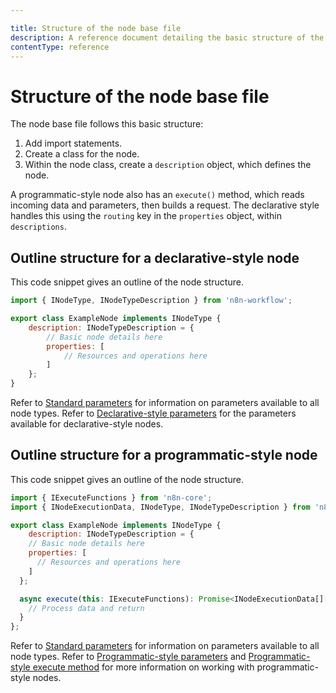 ```yaml
---

title: Structure of the node base file
description: A reference document detailing the basic structure of the node base file.
contentType: reference
---
```


# Structure of the node base file

The node base file follows this basic structure:

1. Add import statements.
2. Create a class for the node.
3. Within the node class, create a `description` object, which defines the node.

A programmatic-style node also has an `execute()` method, which reads incoming data and parameters, then builds a request. The declarative style handles this using the `routing` key in the `properties` object, within `descriptions`.

## Outline structure for a declarative-style node

This code snippet gives an outline of the node structure. 

```js
import { INodeType, INodeTypeDescription } from 'n8n-workflow';

export class ExampleNode implements INodeType {
	description: INodeTypeDescription = {
		// Basic node details here
		properties: [
			// Resources and operations here
		]
	};
}
```
Refer to [Standard parameters](/integrations/creating-nodes/build/reference/node-base-files/standard-parameters.md) for information on parameters available to all node types. Refer to [Declarative-style parameters](/integrations/creating-nodes/build/reference/node-base-files/declarative-style-parameters.md) for the parameters available for declarative-style nodes.

## Outline structure for a programmatic-style node

This code snippet gives an outline of the node structure. 

```js
import { IExecuteFunctions } from 'n8n-core';
import { INodeExecutionData, INodeType, INodeTypeDescription } from 'n8n-workflow';

export class ExampleNode implements INodeType {
	description: INodeTypeDescription = {
    // Basic node details here
    properties: [
      // Resources and operations here
    ]
  };

  async execute(this: IExecuteFunctions): Promise<INodeExecutionData[][]> {
    // Process data and return
  }
};
```

Refer to [Standard parameters](/integrations/creating-nodes/build/reference/node-base-files/standard-parameters.md) for information on parameters available to all node types. Refer to [Programmatic-style parameters](/integrations/creating-nodes/build/reference/node-base-files/programmatic-style-parameters.md) and [Programmatic-style execute method](/integrations/creating-nodes/build/reference/node-base-files/programmatic-style-execute-method.md) for more information on working with programmatic-style nodes.